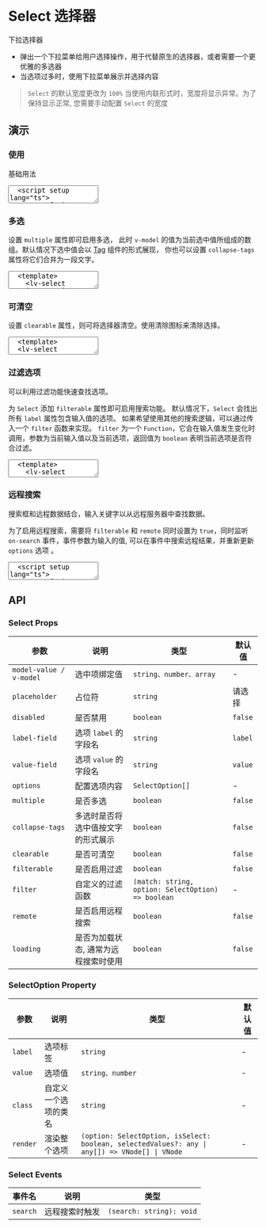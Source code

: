 # Select 选择器

下拉选择器

- 弹出一个下拉菜单给用户选择操作，用于代替原生的选择器，或者需要一个更优雅的多选器
- 当选项过多时，使用下拉菜单展示并选择内容

> `Select` 的默认宽度更改为 `100%` 当使用内联形式时，宽度将显示异常。为了保持显示正常, 您需要手动配置 `Select` 的宽度

## 演示

<script setup>
  import { Select } from "../../src";
  import { ref } from 'vue';

  const fruits = ["苹果", "香蕉", "橙子", "葡萄", "柠檬", "草莓", "樱桃", "芒果", "猕猴桃", "杨梅", "菠萝", "西瓜", "哈密瓜", "桃子", "梨", "柿子", "榴莲", "椰子", "龙眼", "荔枝"];

  const options = fruits.slice(0, 10).map((item, i) => { return { value: i, label: item } });

  const options2 = ref(options);
  const selectedValue = ref('');

  const value1 = ref([]);

  const value2 = ref([]);

  const loading = ref(false);

  function handleSearch(val) {
    loading.value = true;
    setTimeout(() => {
      if (val) {
        options2.value = fruits.filter((item) => item.includes(val)).map((item, i) => { return { value: i, label: item } })
      } else {
        options2.value = fruits.slice(0, 10).map((item, i) => { return { value: i, label: item } });
      }
      loading.value = false;
    }, 1500);
  }
</script>

### 使用

基础用法

<ClientOnly>
  <CodePreview>
  <textarea lang="vue" v-pre>
  <script setup lang="ts">
    const fruits = ["苹果", "香蕉", "橙子", "葡萄", "柠檬", "草莓", "樱桃", "芒果", "猕猴桃", "杨梅", "菠萝", "西瓜", "哈密瓜", "桃子", "梨", "柿子", "榴莲", "椰子", "龙眼", "荔枝"];
    //-
    const options = fruits.slice(0, 10).map((item, i) => { return { value: i, label: item } });
    //-
    const value = ref('');
  </script>
  <template>
    <lv-select :options="options" v-model="value" style="width:180px;"></lv-select>
  </template>
  </textarea>
  <template #preview>
    <Select :options="options" v-model="selectedValue" style="width:180px;"></Select>
  </template>
  </CodePreview>
</ClientOnly>

### 多选

设置 `multiple` 属性即可启用多选， 此时 `v-model` 的值为当前选中值所组成的数组。默认情况下选中值会以 <a href="/litos-ui-vue/components/tag" target="_blank">Tag</a> 组件的形式展现， 你也可以设置 `collapse-tags` 属性将它们合并为一段文字。

<ClientOnly>
  <CodePreview>
  <textarea lang="vue" v-pre>
  <template>
    <lv-select :options="options" v-model="value1" multiple style="width:180px;"></lv-select>
    <lv-select
      :options="options"
      v-model="value2"
      multiple
      style="width:180px;"
      class="ml-10"
      collapse-tags
    ></lv-select>
  </template>
  </textarea>
  <template #preview>
    <Select :options="options" v-model="value1" multiple style="width:180px;"></Select>
    <Select
      :options="options"
      v-model="value2"
      multiple
      style="width:180px;"
      class="ml-10"
      collapse-tags
    ></Select>
  </template>
  </CodePreview>
</ClientOnly>

### 可清空

设置 `clearable` 属性，则可将选择器清空。使用清除图标来清除选择。

<ClientOnly>
  <CodePreview>
  <textarea lang="vue">
  <template>
  <lv-select
    :options="options"
    v-model="selectedValue"
    style="width:180px;"
    clearable
  ></lv-select>
  </template>
  </textarea>
  <template #preview>
    <Select
      :options="options"
      v-model="selectedValue"
      style="width:180px;"
      clearable
    ></Select>
    <Select
      :options="options"
      v-model="value2"
      multiple
      style="width:180px;"
      class="ml-10"
      collapse-tags
      clearable
    ></Select>
  </template>
  </CodePreview>
</ClientOnly>

### 过滤选项

可以利用过滤功能快速查找选项。

为 `Select` 添加 `filterable` 属性即可启用搜索功能。 默认情况下，`Select` 会找出所有 `label` 属性包含输入值的选项。 如果希望使用其他的搜索逻辑，可以通过传入一个 `filter` 函数来实现。 `filter` 为一个 `Function`，它会在输入值发生变化时调用，参数为当前输入值以及当前选项，返回值为 `boolean` 表明当前选项是否符合过滤。

<ClientOnly>
  <CodePreview>
  <textarea lang="vue">
  <template>
    <lv-select
      :options="options"
      v-model="selectedValue"
      style="width:180px;"
      filterable
    ></lv-select>
  </template>
  </textarea>
  <template #preview>
    <Select
      :options="options"
      v-model="selectedValue"
      style="width:180px;"
      filterable
    ></Select>
    <Select
      :options="options"
      v-model="value2"
      multiple
      style="width:180px;"
      class="ml-10"
      collapse-tags
      filterable
    ></Select>
  </template>
  </CodePreview>
</ClientOnly>

### 远程搜索

搜索框和远程数据结合，输入关键字以从远程服务器中查找数据。

为了启用远程搜索，需要将 `filterable` 和 `remote` 同时设置为 `true`，同时监听 `on-search` 事件，事件参数为输入的值, 可以在事件中搜索远程结果，并重新更新 `options` 选项 。

<ClientOnly>
  <CodePreview>
  <textarea lang="vue" v-pre>
  <script setup lang="ts">
    const fruits = ["苹果", "香蕉", "橙子", "葡萄", "柠檬", "草莓", "樱桃", "芒果", "猕猴桃", "杨梅", "菠萝", "西瓜", "哈密瓜", "桃子", "梨", "柿子", "榴莲", "椰子", "龙眼", "荔枝"];
    const options = fruits.slice(0, 10).map((item, i) => { return { value: i, label: item } });
    //-
    const loading = ref(false);
    const options2 = ref(options);
    const selectedValue = ref('');
    //-
    function handleSearch(val) {
      loading.value = true;
      setTimeout(() => {
        if (val) {
          options2.value = fruits.filter((item) => item.includes(val)).map((item, i) => { return { value: i, label: item } })
        } else {
          options2.value = fruits.slice(0, 10).map((item, i) => { return { value: i, label: item } });
        }
        loading.value = false;
      }, 1500);
    }
  </script>
  <template>
    <lv-select
      :options="options2"
      v-model="selectedValue"
      style="width:180px;"
      filterable
      remote
      @search="handleSearch"
      :loading="loading"
    ></lv-select>
  </template>
  </textarea>
  <template #preview>
    <Select
      :options="options2"
      v-model="selectedValue"
      style="width:180px;"
      filterable
      remote
      @search="handleSearch"
      :loading="loading"
    ></Select>
  </template>
  </CodePreview>
</ClientOnly>

## API

### Select Props

<!-- prettier-ignore -->
| 参数 | 说明 | 类型 | 默认值 |
| --- | --- | --- | --- |
| `model-value / v-model` | 选中项绑定值 | `string、number、array` | - |
| `placeholder` | 占位符 | `string` | 请选择 |
| `disabled` | 是否禁用 | `boolean` | `false` |
| `label-field` | 选项 `label` 的字段名 | `string` | `label` |
| `value-field` | 选项 `value` 的字段名 | `string` | `value` |
| `options` | 配置选项内容 | `SelectOption[]` | - |
| `multiple` | 是否多选 | `boolean` | `false` |
| `collapse-tags` | 多选时是否将选中值按文字的形式展示 | `boolean` | `false` |
| `clearable` | 是否可清空 | `boolean` | `false` |
| `filterable` | 是否启用过滤 | `boolean` | `false` |
| `filter` | 自定义的过滤函数 | `(match: string, option: SelectOption) => boolean` | - |
| `remote` | 是否启用远程搜索 | `boolean` | `false` |
| `loading` | 是否为加载状态, 通常为远程搜索时使用 | `boolean` | `false` |

### SelectOption Property

<!-- prettier-ignore -->
| 参数 | 说明 | 类型 | 默认值 |
| --- | --- | --- | --- |
| `label` | 选项标签 | `string` | - |
| `value` | 选项值 | `string、number` | - |
| `class` | 自定义一个选项的类名 | `string` | - |
| `render` | 渲染整个选项 | `(option: SelectOption, isSelect: boolean, selectedValues?: any \| any[]) => VNode[] \| VNode` | - |

### Select Events

<!-- prettier-ignore -->
| 事件名 | 说明 | 类型 |
| --- | --- | --- |
| `search` | 远程搜索时触发 | `(search: string): void` |
